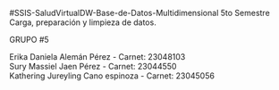 #SSIS-SaludVirtualDW-Base-de-Datos-Multidimensional
5to Semestre  Carga, preparación y limpieza de datos.

GRUPO #5 

Erika Daniela Alemán Pérez - Carnet: 23048103       
Sury Massiel Jaen Pérez    - Carnet: 23044550       
Kathering Jureyling Cano espinoza  - Carnet: 23045056
